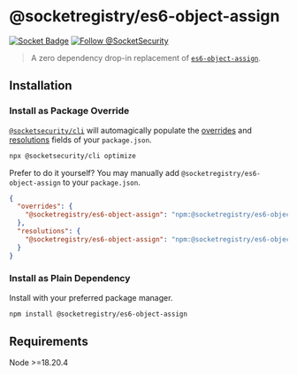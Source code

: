 # @socketregistry/es6-object-assign

[![Socket Badge](https://socket.dev/api/badge/npm/package/@socketregistry/es6-object-assign)](https://socket.dev/npm/package/@socketregistry/es6-object-assign)
[![Follow @SocketSecurity](https://img.shields.io/twitter/follow/SocketSecurity?style=social)](https://twitter.com/SocketSecurity)

> A zero dependency drop-in replacement of
> [`es6-object-assign`](https://www.npmjs.com/package/es6-object-assign).

## Installation

### Install as Package Override

[`@socketsecurity/cli`](https://www.npmjs.com/package/@socketsecurity/cli) will
automagically populate the
[overrides](https://docs.npmjs.com/cli/v9/configuring-npm/package-json#overrides)
and [resolutions](https://yarnpkg.com/configuration/manifest#resolutions) fields
of your `package.json`.

```sh
npx @socketsecurity/cli optimize
```

Prefer to do it yourself? You may manually add
`@socketregistry/es6-object-assign` to your `package.json`.

```json
{
  "overrides": {
    "@socketregistry/es6-object-assign": "npm:@socketregistry/es6-object-assign@^1"
  },
  "resolutions": {
    "@socketregistry/es6-object-assign": "npm:@socketregistry/es6-object-assign@^1"
  }
}
```

### Install as Plain Dependency

Install with your preferred package manager.

```sh
npm install @socketregistry/es6-object-assign
```

## Requirements

Node &gt;=18.20.4

